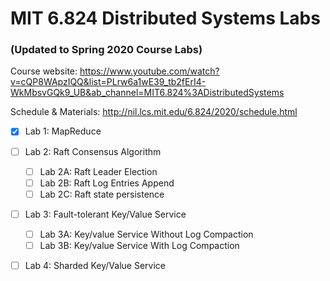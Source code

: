 # MIT 6.824 Distributed Systems Labs

### (Updated to Spring 2020 Course Labs)

Course website: https://www.youtube.com/watch?v=cQP8WApzIQQ&list=PLrw6a1wE39_tb2fErI4-WkMbsvGQk9_UB&ab_channel=MIT6.824%3ADistributedSystems

Schedule & Materials: http://nil.lcs.mit.edu/6.824/2020/schedule.html

- [x] Lab 1: MapReduce

- [ ] Lab 2: Raft Consensus Algorithm
  - [ ] Lab 2A: Raft Leader Election
  - [ ] Lab 2B: Raft Log Entries Append
  - [ ] Lab 2C: Raft state persistence
  
- [ ] Lab 3: Fault-tolerant Key/Value Service
  - [ ] Lab 3A: Key/value Service Without Log Compaction
  - [ ] Lab 3B: Key/value Service With Log Compaction

- [ ] Lab 4: Sharded Key/Value Service

